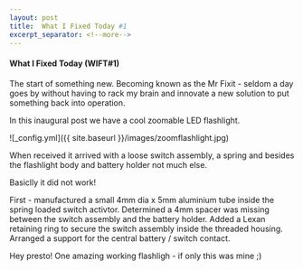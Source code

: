 ```yaml
---
layout: post
title:  What I Fixed Today #1
excerpt_separator: <!--more-->
---
```


#### What I Fixed Today (WIFT#1)

The start of something new.
Becoming known as the Mr Fixit - seldom a day goes by without having to rack my 
brain and innovate a new solution to put something back into operation.

In this inaugural post we have a cool zoomable LED flashlight.

![_config.yml]({{ site.baseurl }}/images/zoomflashlight.jpg)

When received it arrived with a loose switch assembly, a spring and besides the 
flashlight body and battery holder not much else.

Basiclly it did not work!

First - manufactured a small 4mm dia x 5mm aluminium tube inside the spring loaded
switch activtor.
Determined a 4mm spacer was missing between the switch assembly and the battery holder.
Added a Lexan retaining ring to secure the switch assembly inside the threaded housing.
Arranged a support for the central battery / switch contact.

Hey presto! One amazing working flashligh - if only this was mine ;)  

 


